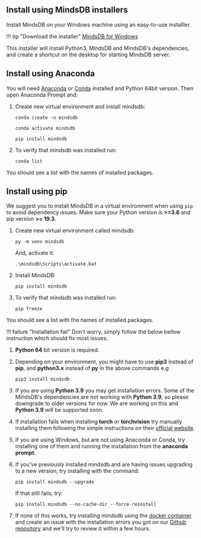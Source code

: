 
## Install using MindsDB installers

Install MindsDB on your Windows machine using an easy-to-use installler.

!!! tip "Download the installer"
    [MindsDB for Windows](https://mindsdb-installer.s3-us-west-2.amazonaws.com/mindsdb-installer/v2/windows/MindsDBInstaller_1.5.exe)

This installer will install Python3, MindsDB and MindsDB's dependencies, and create a shortcut on the desktop for starting MindsDB server.

## Install using Anaconda

You will need [Anaconda](https://www.anaconda.com/products/individual) or [Conda](https://conda.io/projects/conda/en/latest/index.html) installed and Python 64bit version. Then open Anaconda Prompt and:

1. Create new virtual environment and install mindsdb:

    ```
    conda create -n mindsdb
    ```

    ```
    conda activate mindsdb
    ```

    ```
    pip install mindsdb
    ```

2. To verify that mindsdb was installed run:

    ```
    conda list
    ```

You should see a list with the names of installed packages.

## Install using pip

We suggest you to install MindsDB in a virtual environment when using `pip` to avoid dependency issues. Make sure your Python version is **>=3.6** and pip version **>= 19.3**.

1. Create new virtual environment called mindsdb:

    ```
    py -m venv mindsdb
    ```

    And, activate it:

    ```
    .\mindsdb\Scripts\activate.bat
    ```

2. Install MindsDB:

    ```
    pip install mindsdb
    ```

3. To verify that mindsdb was installed run:

    ```
    pip freeze
    ```
    
You should see a list with the names of installed packages.

!!! failure "Installation fail"
    Don't worry, simply follow the below bellow instruction which should fix most issues.

1. **Python 64** bit version is required. 


2. Depending on your environment, you might have to use **pip3** instead of **pip**, and **python3.x** instead of **py** in the above commands e.g

    ```
    pip3 install mindsdb
    ```

3. If you are using **Python 3.9** you may get installation errors. Some of the MindsDB's dependencies are not working with **Python 3.9**, so please downgrade to older versions for now. We are working on this and **Python 3.9** will be supported soon.

4. If installation fails when installing **torch** or **torchvision** try manually installing them following the simple instructions on their [official website](https://pytorch.org/get-started/locally/).

5. If you are using Windows, but are not using Anaconda or Conda, try installing one of them and running the installation from the **anaconda prompt**.

6. If you've previously installed mindsdb and are having issues upgrading to a new version, try installing with the command: 

    `pip install mindsdb --upgrade`

    If that still fails, try: 

    `pip install mindsdb --no-cache-dir --force-reinstall`

7. If none of this works, try installing mindsdb using the [docker container](/docs/installation/docker) and create an issue with the installation errors you got on our  [Github repository](https://github.com/mindsdb/mindsdb/issues) and we'll try to review it within a few hours.